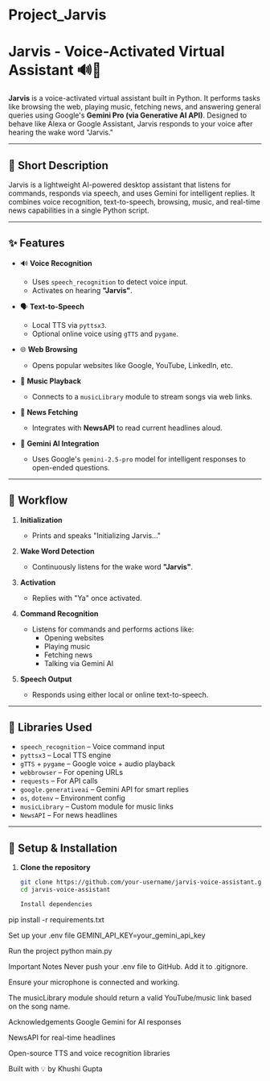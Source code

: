# Project_Jarvis

# Jarvis - Voice-Activated Virtual Assistant 🔊🤖

**Jarvis** is a voice-activated virtual assistant built in Python. It performs tasks like browsing the web, playing music, fetching news, and answering general queries using Google's **Gemini Pro (via Generative AI API)**. Designed to behave like Alexa or Google Assistant, Jarvis responds to your voice after hearing the wake word "Jarvis."

---

## 🧠 Short Description

Jarvis is a lightweight AI-powered desktop assistant that listens for commands, responds via speech, and uses Gemini for intelligent replies. It combines voice recognition, text-to-speech, browsing, music, and real-time news capabilities in a single Python script.

---

## ✨ Features

- 🔊 **Voice Recognition**
  - Uses `speech_recognition` to detect voice input.
  - Activates on hearing **"Jarvis"**.

- 🗣️ **Text-to-Speech**
  - Local TTS via `pyttsx3`.
  - Optional online voice using `gTTS` and `pygame`.

- 🌐 **Web Browsing**
  - Opens popular websites like Google, YouTube, LinkedIn, etc.

- 🎵 **Music Playback**
  - Connects to a `musicLibrary` module to stream songs via web links.

- 📰 **News Fetching**
  - Integrates with **NewsAPI** to read current headlines aloud.

- 🧠 **Gemini AI Integration**
  - Uses Google's `gemini-2.5-pro` model for intelligent responses to open-ended questions.

---

## 🔄 Workflow

1. **Initialization**
   - Prints and speaks "Initializing Jarvis..."

2. **Wake Word Detection**
   - Continuously listens for the wake word **"Jarvis"**.

3. **Activation**
   - Replies with "Ya" once activated.

4. **Command Recognition**
   - Listens for commands and performs actions like:
     - Opening websites
     - Playing music
     - Fetching news
     - Talking via Gemini AI

5. **Speech Output**
   - Responds using either local or online text-to-speech.

---

## 🧩 Libraries Used

- `speech_recognition` – Voice command input  
- `pyttsx3` – Local TTS engine  
- `gTTS` + `pygame` – Google voice + audio playback  
- `webbrowser` – For opening URLs  
- `requests` – For API calls  
- `google.generativeai` – Gemini API for smart replies  
- `os`, `dotenv` – Environment config  
- `musicLibrary` – Custom module for music links  
- `NewsAPI` – For news headlines  

---

## 🚀 Setup & Installation

1. **Clone the repository**
   ```bash
   git clone https://github.com/your-username/jarvis-voice-assistant.git
   cd jarvis-voice-assistant

   Install dependencies
pip install -r requirements.txt

Set up your .env file
GEMINI_API_KEY=your_gemini_api_key

Run the project
python main.py

Important Notes
Never push your .env file to GitHub. Add it to .gitignore.

Ensure your microphone is connected and working.

The musicLibrary module should return a valid YouTube/music link based on the song name.

Acknowledgements
Google Gemini for AI responses

NewsAPI for real-time headlines

Open-source TTS and voice recognition libraries

Built with 💡 by Khushi Gupta
